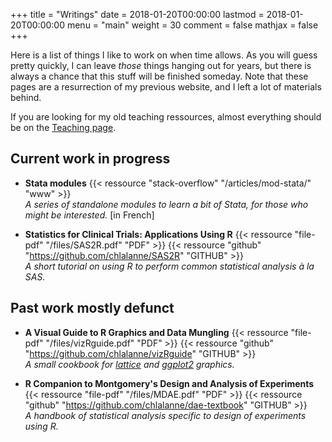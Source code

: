 +++
title = "Writings"
date = 2018-01-20T00:00:00
lastmod = 2018-01-20T00:00:00
menu = "main"
weight = 30
comment = false
mathjax = false
+++

Here is a list of things I like to work on when time allows. As you will guess pretty quickly, I can leave *those* things hanging out for years, but there is always a chance that this stuff will be finished someday. Note that these pages are a resurrection of my previous website, and I left a lot of materials behind. 

If you are looking for my old teaching ressources, almost everything should be on the [Teaching page](/teaching).

## Current work in progress

- **Stata modules**
{{< ressource "stack-overflow" "/articles/mod-stata/" "www" >}}  
*A series of standalone modules to learn a bit of Stata, for those who might be interested.* [in French]
    
- **Statistics for Clinical Trials: Applications Using R**
{{< ressource "file-pdf" "/files/SAS2R.pdf" "PDF" >}}
{{< ressource "github" "https://github.com/chlalanne/SAS2R" "GITHUB" >}}  
*A short tutorial on using R to perform common statistical analysis à la SAS.*
    
## Past work mostly defunct

- **A Visual Guide to R Graphics and Data Mungling**
{{< ressource "file-pdf" "/files/vizRguide.pdf" "PDF" >}}
{{< ressource "github" "https://github.com/chlalanne/vizRguide" "GITHUB" >}}  
*A small cookbook for [lattice](https://cran.r-project.org/package=lattice) and [ggplot2](https://cran.r-project.org/package=ggplot2) graphics.*

- **R Companion to Montgomery's Design and Analysis of Experiments**
{{< ressource "file-pdf" "/files/MDAE.pdf" "PDF" >}}
{{< ressource "github" "https://github.com/chlalanne/dae-textbook" "GITHUB" >}}  
*A handbook of statistical analysis specific to design of experiments using R.*

